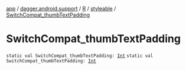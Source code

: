 [app](../../../index.md) / [dagger.android.support](../../index.md) / [R](../index.md) / [styleable](index.md) / [SwitchCompat_thumbTextPadding](./-switch-compat_thumb-text-padding.md)

# SwitchCompat_thumbTextPadding

`static val SwitchCompat_thumbTextPadding: `[`Int`](https://kotlinlang.org/api/latest/jvm/stdlib/kotlin/-int/index.html)
`static val SwitchCompat_thumbTextPadding: `[`Int`](https://kotlinlang.org/api/latest/jvm/stdlib/kotlin/-int/index.html)